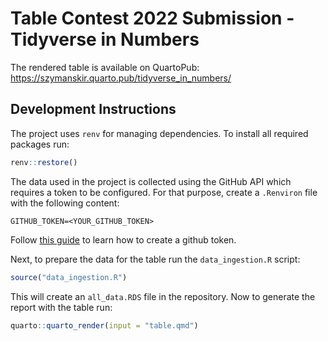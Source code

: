 # Table Contest 2022 Submission - Tidyverse in Numbers

The rendered table is available on QuartoPub: https://szymanskir.quarto.pub/tidyverse_in_numbers/

## Development Instructions

The project uses `renv` for managing dependencies. To install all required packages run:
```r
renv::restore()
```

The data used in the project is collected using the GitHub API which requires a token to be configured. For that purpose, create a `.Renviron` file with the following content:

```
GITHUB_TOKEN=<YOUR_GITHUB_TOKEN>
```

Follow [this guide](https://docs.github.com/en/authentication/keeping-your-account-and-data-secure/creating-a-personal-access-token) to learn how to create a github token.
  
Next, to prepare the data for the table run the `data_ingestion.R` script:

```r
source("data_ingestion.R")
```

This will create an `all_data.RDS` file in the repository. Now to generate the report with the table run:

```r
quarto::quarto_render(input = "table.qmd")
```